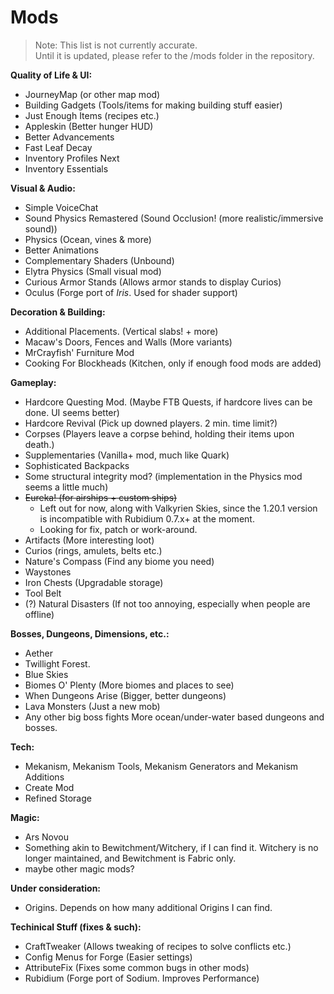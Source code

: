 # Mods

> Note: This list is not currently accurate.  
Until it is updated, please refer to the /mods folder in the repository.

**Quality of Life & UI:**
* JourneyMap (or other map mod)
* Building Gadgets (Tools/items for making building stuff easier)
* Just Enough Items (recipes etc.)
* Appleskin (Better hunger HUD)
* Better Advancements
* Fast Leaf Decay
* Inventory Profiles Next
* Inventory Essentials

**Visual & Audio:**
* Simple VoiceChat
* Sound Physics Remastered (Sound Occlusion! (more realistic/immersive sound))
* Physics (Ocean, vines & more)
* Better Animations
* Complementary Shaders (Unbound)
* Elytra Physics (Small visual mod)
* Curious Armor Stands (Allows armor stands to display Curios)
* Oculus (Forge port of *Iris*. Used for shader support)

**Decoration & Building:**
* Additional Placements. (Vertical slabs! + more)
* Macaw's Doors, Fences and Walls (More variants)
* MrCrayfish' Furniture Mod
* Cooking For Blockheads (Kitchen, only if enough food mods are added)

**Gameplay:**
* Hardcore Questing Mod. (Maybe FTB Quests, if hardcore lives can be done. UI seems better)
* Hardcore Revival (Pick up downed players. 2 min. time limit?)
* Corpses (Players leave a corpse behind, holding their items upon death.)
* Supplementaries (Vanilla+ mod, much like Quark)
* Sophisticated Backpacks
* Some structural integrity mod? (implementation in the Physics mod seems a little much)
* ~~Eureka! (for airships + custom ships)~~
    * Left out for now, along with Valkyrien Skies, since the 1.20.1 version is incompatible with Rubidium 0.7.x+ at the moment.
    * Looking for fix, patch or work-around.
* Artifacts (More interesting loot)
* Curios (rings, amulets, belts etc.)
* Nature's Compass (Find any biome you need)
* Waystones
* Iron Chests (Upgradable storage)
* Tool Belt
* (?) Natural Disasters (If not too annoying, especially when people are offline)

**Bosses, Dungeons, Dimensions, etc.:**
* Aether
* Twillight Forest.
* Blue Skies
* Biomes O' Plenty (More biomes and places to see)
* When Dungeons Arise (Bigger, better dungeons)
* Lava Monsters (Just a new mob)
* Any other big boss fights
    More ocean/under-water based dungeons and bosses.

**Tech:**
* Mekanism, Mekanism Tools, Mekanism Generators and Mekanism Additions
* Create Mod
* Refined Storage

**Magic:**
* Ars Novou
* Something akin to Bewitchment/Witchery, if I can find it. Witchery is no longer maintained, and Bewitchment is Fabric only.
* maybe other magic mods?

**Under consideration:**
* Origins. Depends on how many additional Origins I can  find.

**Techinical Stuff (fixes & such):**
* CraftTweaker (Allows tweaking of recipes to solve conflicts etc.)
* Config Menus for Forge (Easier settings)
* AttributeFix (Fixes some common bugs in other mods)
* Rubidium (Forge port of Sodium. Improves Performance)